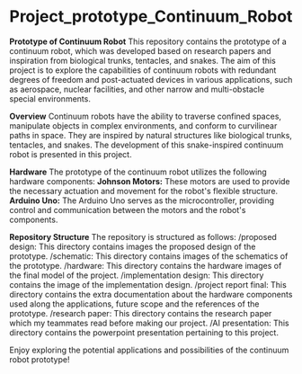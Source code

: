 # Project_prototype_Continuum_Robot
**Prototype of Continuum Robot**
This repository contains the prototype of a continuum robot, which was developed based on research papers and inspiration from biological trunks, tentacles, and snakes. The aim of this project is to explore the capabilities of continuum robots with redundant degrees of freedom and post-actuated devices in various applications, such as aerospace, nuclear facilities, and other narrow and multi-obstacle special environments.

**Overview**
Continuum robots have the ability to traverse confined spaces, manipulate objects in complex environments, and conform to curvilinear paths in space. They are inspired by natural structures like biological trunks, tentacles, and snakes. The development of this snake-inspired continuum robot is presented in this project.

**Hardware**
The prototype of the continuum robot utilizes the following hardware components:
**Johnson Motors:** These motors are used to provide the necessary actuation and movement for the robot's flexible structure.
**Arduino Uno:** The Arduino Uno serves as the microcontroller, providing control and communication between the motors and the robot's components.

**Repository Structure**
The repository is structured as follows:
/proposed design: This directory contains images the proposed design of the prototype.
/schematic: This directory contains images of the schematics of the prototype. 
/hardware: This directory contains the hardware images of the final model of the project.
/implementation design: This directory contains the image of the implementation design.
/project report final: This directory contains the extra documentation about the hardware components used along the applications, future scope and the references of the                              prototype.
/research paper: This directory contains the research paper which my teammates read before making our project.
/AI presentation: This directory contains the powerpoint presentation pertaining to this project.

Enjoy exploring the potential applications and possibilities of the continuum robot prototype!
